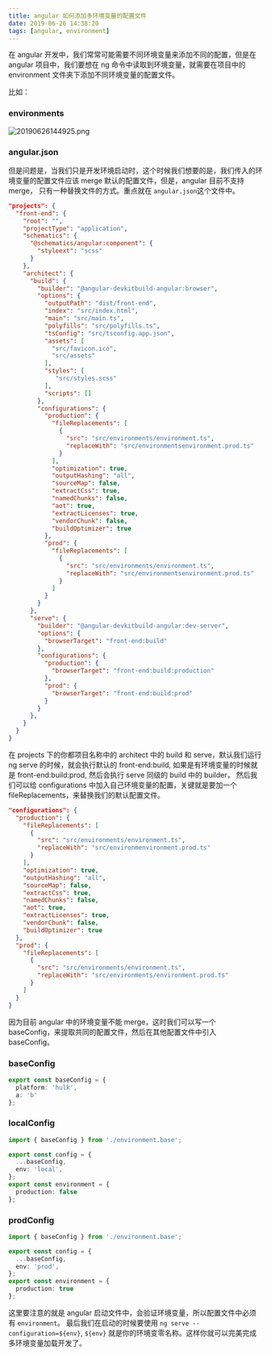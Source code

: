 ```yaml
---
title: angular 如何添加多环境变量的配置文件
date: 2019-06-26 14:38:20
tags: [angular, environment]
---
```

在 angular 开发中，我们常常可能需要不同环境变量来添加不同的配置，但是在 angular 项目中，我们要想在 ng 命令中读取到环境变量，就需要在项目中的 environment 文件夹下添加不同环境变量的配置文件。

<!-- more -->

比如：

### environments

![20190626144925.png](https://i.loli.net/2019/06/26/5d1315767c3a241215.png)

### angular.json

但是问题是，当我们只是开发环境启动时，这个时候我们想要的是，我们传入的环境变量的配置文件应该 merge 默认的配置文件，但是，angular 目前不支持merge， 只有一种替换文件的方式。重点就在 `angular.json`这个文件中。

```json
"projects": {
  "front-end": {
    "root": "",
    "projectType": "application",
    "schematics": {
      "@schematics/angular:component": {
        "styleext": "scss"
      }
    },
    "architect": {
      "build": {
        "builder": "@angular-devkitbuild-angular:browser",
        "options": {
          "outputPath": "dist/front-end",
          "index": "src/index.html",
          "main": "src/main.ts",
          "polyfills": "src/polyfills.ts",
          "tsConfig": "src/tsconfig.app.json",
          "assets": [
            "src/favicon.ico",
            "src/assets"
          ],
          "styles": [
             "src/styles.scss"
          ],
          "scripts": []
        },
        "configurations": {
          "production": {
            "fileReplacements": [
              {
                "src": "src/environments/environment.ts",
                "replaceWith": "src/environmentsenvironment.prod.ts"
              }
            ],
            "optimization": true,
            "outputHashing": "all",
            "sourceMap": false,
            "extractCss": true,
            "namedChunks": false,
            "aot": true,
            "extractLicenses": true,
            "vendorChunk": false,
            "buildOptimizer": true
          },
          "prod": {
            "fileReplacements": [
              {
                "src": "src/environments/environment.ts",
                "replaceWith": "src/environmentsenvironment.prod.ts"
              }
            ]
          }
        }
      },
      "serve": {
        "builder": "@angular-devkitbuild-angular:dev-server",
        "options": {
          "browserTarget": "front-end:build"
        },
        "configurations": {
          "production": {
            "browserTarget": "front-end:build:production"
          },
          "prod": {
            "browserTarget": "front-end:build:prod"
          }
        }
      },
    }
  }
}
```

在 projects 下的你都项目名称中的 architect 中的 build 和 serve，默认我们运行 ng serve 的时候，就会执行默认的 front-end:build, 如果是有环境变量的时候就是 front-end:build:prod, 然后会执行 serve 同级的 build 中的 builder，
然后我们可以给 configurations 中加入自己环境变量的配置，关键就是要加一个 fileReplacements，来替换我们的默认配置文件。

```json
"configurations": {
  "production": {
    "fileReplacements": [
      {
        "src": "src/environments/environment.ts",
        "replaceWith": "src/environmenvironment.prod.ts"
      }
    ],
    "optimization": true,
    "outputHashing": "all",
    "sourceMap": false,
    "extractCss": true,
    "namedChunks": false,
    "aot": true,
    "extractLicenses": true,
    "vendorChunk": false,
    "buildOptimizer": true
  },
  "prod": {
    "fileReplacements": [
      {
        "src": "src/environments/environment.ts",
        "replaceWith": "src/environments/environment.prod.ts"
      }
    ]
  }
}
```

因为目前 angular 中的环境变量不能 merge，这时我们可以写一个 baseConfig，来提取共同的配置文件，然后在其他配置文件中引入 baseConfig。

### baseConfig

```ts
export const baseConfig = {
  platform: 'hulk',
  a: 'b'
};
```

### localConfig

```ts
import { baseConfig } from './environment.base';

export const config = {
  ...baseConfig,
  env: 'local',
};
export const environment = {
  production: false
};
```

### prodConfig

```ts
import { baseConfig } from './environment.base';

export const config = {
  ...baseConfig,
  env: 'prod',
};
export const environment = {
  production: true
};
```

这里要注意的就是 angular 启动文件中，会验证环境变量，所以配置文件中必须有 `environment`。
最后我们在启动的时候要使用 `ng serve --configuration=${env}`, `${env}` 就是你的环境变零名称。这样你就可以完美完成多环境变量加载开发了。 